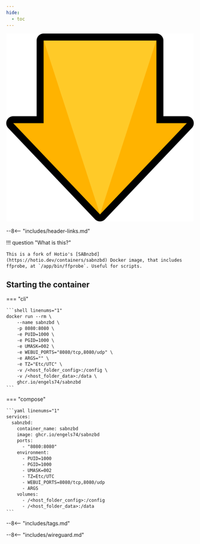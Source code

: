 ```yaml
---
hide:
  - toc
---
```


<div class="image-logo"><img src="/img/image-logos/sabnzbd.svg" alt="logo"></div>

--8<-- "includes/header-links.md"

!!! question "What is this?"

    This is a fork of Hotio's [SABnzbd](https://hotio.dev/containers/sabnzbd) Docker image, that includes ffprobe, at `/app/bin/ffprobe`. Useful for scripts.

## Starting the container

=== "cli"

    ```shell linenums="1"
    docker run --rm \
        --name sabnzbd \
        -p 8080:8080 \
        -e PUID=1000 \
        -e PGID=1000 \
        -e UMASK=002 \
        -e WEBUI_PORTS="8080/tcp,8080/udp" \
        -e ARGS="" \
        -e TZ="Etc/UTC" \
        -v /<host_folder_config>:/config \
        -v /<host_folder_data>:/data \
        ghcr.io/engels74/sabnzbd
    ```

=== "compose"

    ```yaml linenums="1"
    services:
      sabnzbd:
        container_name: sabnzbd
        image: ghcr.io/engels74/sabnzbd
        ports:
          - "8080:8080"
        environment:
          - PUID=1000
          - PGID=1000
          - UMASK=002
          - TZ=Etc/UTC
          - WEBUI_PORTS=8080/tcp,8080/udp
          - ARGS
        volumes:
          - /<host_folder_config>:/config
          - /<host_folder_data>:/data
    ```

--8<-- "includes/tags.md"

--8<-- "includes/wireguard.md"
